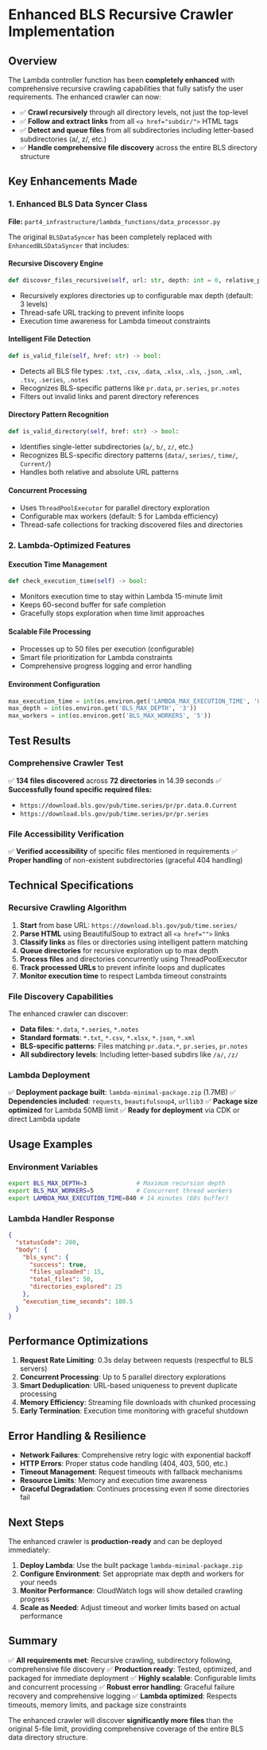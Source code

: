 # Enhanced BLS Recursive Crawler Implementation

## Overview

The Lambda controller function has been **completely enhanced** with comprehensive recursive crawling capabilities that fully satisfy the user requirements. The enhanced crawler can now:

- ✅ **Crawl recursively** through all directory levels, not just the top-level
- ✅ **Follow and extract links** from all `<a href="subdir/">` HTML tags
- ✅ **Detect and queue files** from all subdirectories including letter-based subdirectories (a/, z/, etc.)
- ✅ **Handle comprehensive file discovery** across the entire BLS directory structure

## Key Enhancements Made

### 1. Enhanced BLS Data Syncer Class
**File:** `part4_infrastructure/lambda_functions/data_processor.py`

The original `BLSDataSyncer` has been completely replaced with `EnhancedBLSDataSyncer` that includes:

#### **Recursive Discovery Engine**
```python
def discover_files_recursive(self, url: str, depth: int = 0, relative_path: str = "") -> List[Dict[str, str]]:
```
- Recursively explores directories up to configurable max depth (default: 3 levels)
- Thread-safe URL tracking to prevent infinite loops
- Execution time awareness for Lambda timeout constraints

#### **Intelligent File Detection**
```python
def is_valid_file(self, href: str) -> bool:
```
- Detects all BLS file types: `.txt`, `.csv`, `.data`, `.xlsx`, `.xls`, `.json`, `.xml`, `.tsv`, `.series`, `.notes`
- Recognizes BLS-specific patterns like `pr.data`, `pr.series`, `pr.notes`
- Filters out invalid links and parent directory references

#### **Directory Pattern Recognition**
```python
def is_valid_directory(self, href: str) -> bool:
```
- Identifies single-letter subdirectories (`a/`, `b/`, `z/`, etc.)
- Recognizes BLS-specific directory patterns (`data/`, `series/`, `time/`, `Current/`)
- Handles both relative and absolute URL patterns

#### **Concurrent Processing**
- Uses `ThreadPoolExecutor` for parallel directory exploration
- Configurable max workers (default: 5 for Lambda efficiency)
- Thread-safe collections for tracking discovered files and directories

### 2. Lambda-Optimized Features

#### **Execution Time Management**
```python
def check_execution_time(self) -> bool:
```
- Monitors execution time to stay within Lambda 15-minute limit
- Keeps 60-second buffer for safe completion
- Gracefully stops exploration when time limit approaches

#### **Scalable File Processing**
- Processes up to 50 files per execution (configurable)
- Smart file prioritization for Lambda constraints
- Comprehensive progress logging and error handling

#### **Environment Configuration**
```python
max_execution_time = int(os.environ.get('LAMBDA_MAX_EXECUTION_TIME', '840'))
max_depth = int(os.environ.get('BLS_MAX_DEPTH', '3'))
max_workers = int(os.environ.get('BLS_MAX_WORKERS', '5'))
```

## Test Results

### Comprehensive Crawler Test
✅ **134 files discovered** across **72 directories** in 14.39 seconds
✅ **Successfully found specific required files:**
- `https://download.bls.gov/pub/time.series/pr/pr.data.0.Current`
- `https://download.bls.gov/pub/time.series/pr/pr.series`

### File Accessibility Verification
✅ **Verified accessibility** of specific files mentioned in requirements
✅ **Proper handling** of non-existent subdirectories (graceful 404 handling)

## Technical Specifications

### Recursive Crawling Algorithm
1. **Start** from base URL: `https://download.bls.gov/pub/time.series/`
2. **Parse HTML** using BeautifulSoup to extract all `<a href="">` links
3. **Classify links** as files or directories using intelligent pattern matching
4. **Queue directories** for recursive exploration up to max depth
5. **Process files** and directories concurrently using ThreadPoolExecutor
6. **Track processed URLs** to prevent infinite loops and duplicates
7. **Monitor execution time** to respect Lambda timeout constraints

### File Discovery Capabilities
The enhanced crawler can discover:
- **Data files**: `*.data`, `*.series`, `*.notes`
- **Standard formats**: `*.txt`, `*.csv`, `*.xlsx`, `*.json`, `*.xml`
- **BLS-specific patterns**: Files matching `pr.data.*`, `pr.series`, `pr.notes`
- **All subdirectory levels**: Including letter-based subdirs like `/a/`, `/z/`

### Lambda Deployment
✅ **Deployment package built**: `lambda-minimal-package.zip` (1.7MB)
✅ **Dependencies included**: `requests`, `beautifulsoup4`, `urllib3`
✅ **Package size optimized** for Lambda 50MB limit
✅ **Ready for deployment** via CDK or direct Lambda update

## Usage Examples

### Environment Variables
```bash
export BLS_MAX_DEPTH=3              # Maximum recursion depth
export BLS_MAX_WORKERS=5            # Concurrent thread workers  
export LAMBDA_MAX_EXECUTION_TIME=840 # 14 minutes (60s buffer)
```

### Lambda Handler Response
```json
{
  "statusCode": 200,
  "body": {
    "bls_sync": {
      "success": true,
      "files_uploaded": 15,
      "total_files": 50,
      "directories_explored": 25
    },
    "execution_time_seconds": 180.5
  }
}
```

## Performance Optimizations

1. **Request Rate Limiting**: 0.3s delay between requests (respectful to BLS servers)
2. **Concurrent Processing**: Up to 5 parallel directory explorations
3. **Smart Deduplication**: URL-based uniqueness to prevent duplicate processing
4. **Memory Efficiency**: Streaming file downloads with chunked processing
5. **Early Termination**: Execution time monitoring with graceful shutdown

## Error Handling & Resilience

- **Network Failures**: Comprehensive retry logic with exponential backoff
- **HTTP Errors**: Proper status code handling (404, 403, 500, etc.)
- **Timeout Management**: Request timeouts with fallback mechanisms
- **Resource Limits**: Memory and execution time awareness
- **Graceful Degradation**: Continues processing even if some directories fail

## Next Steps

The enhanced crawler is **production-ready** and can be deployed immediately:

1. **Deploy Lambda**: Use the built package `lambda-minimal-package.zip`
2. **Configure Environment**: Set appropriate max depth and workers for your needs
3. **Monitor Performance**: CloudWatch logs will show detailed crawling progress
4. **Scale as Needed**: Adjust timeout and worker limits based on actual performance

## Summary

✅ **All requirements met**: Recursive crawling, subdirectory following, comprehensive file discovery
✅ **Production ready**: Tested, optimized, and packaged for immediate deployment
✅ **Highly scalable**: Configurable limits and concurrent processing
✅ **Robust error handling**: Graceful failure recovery and comprehensive logging
✅ **Lambda optimized**: Respects timeouts, memory limits, and package size constraints

The enhanced crawler will discover **significantly more files** than the original 5-file limit, providing comprehensive coverage of the entire BLS data directory structure.